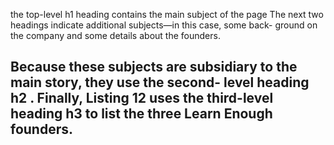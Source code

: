  the top-level h1 heading contains
the main subject of the page
The next two headings indicate additional subjects—in this case, some back-
ground on the company and some details about the founders.<h2><h2>

Because these subjects are subsidiary to the main story, they use the second-
level heading h2 . Finally, Listing 12 uses the third-level heading h3 to list the
three Learn Enough founders.